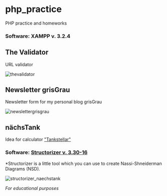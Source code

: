 # php_practice
PHP practice and homeworks

### Software: XAMPP v. 3.2.4

## The Validator
URL validator

![thevalidator](https://user-images.githubusercontent.com/73216174/107377972-d34f9900-6aeb-11eb-9020-0f5a3ef5a7a3.png)

## Newsletter grisGrau
Newsletter form for my personal blog grisGrau

![newslettergrisgrau](https://user-images.githubusercontent.com/73216174/107378374-35100300-6aec-11eb-86bf-0f0822eb632d.png)

## nächsTank
Idea for calculator ["Tankstellar"](https://github.com/lavf/tankstellar)

### Software: [Structorizer v. 3.30-16](https://structorizer.fisch.lu/index.php?include=about)
*Structorizer is a little tool which you can use to create Nassi-Shneiderman Diagrams (NSD).

![structorizer_naechstank](https://user-images.githubusercontent.com/73216174/107853393-fe045f00-6e15-11eb-8765-efbde6f80676.png)

*For educational purposes*
